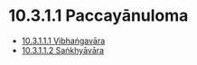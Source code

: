 # 10.3.1.1 Paccayānuloma

* [10.3.1.1.1 Vibhaṅgavāra](10.3.1.1/10.3.1.1.1.md)
* [10.3.1.1.2 Saṅkhyāvāra](10.3.1.1/10.3.1.1.2.md)
